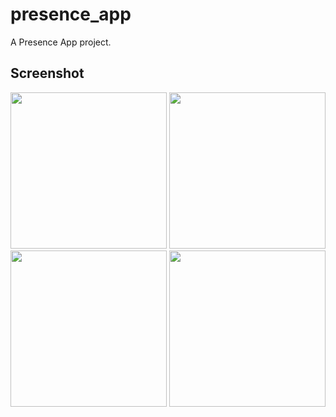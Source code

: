 # presence_app

A Presence App project.

## Screenshot

<img src="home.png" width="250"/> <img src="feature1.png" width="250"/> <img src="feature2.png" width="250"/> <img src="profile.png" width="250"/>
